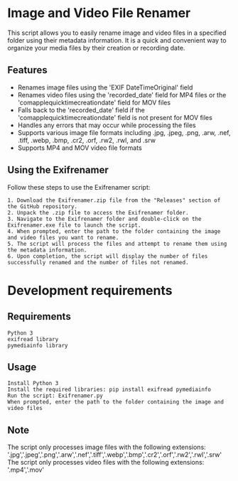 # Image and Video File Renamer

This script allows you to easily rename image and video files in a specified folder using their metadata information. It is a quick and convenient way to organize your media files by their creation or recording date.


## Features

  - Renames image files using the 'EXIF DateTimeOriginal' field
  - Renames video files using the 'recorded_date' field for MP4 files or the 'comapplequicktimecreationdate' field for MOV files
  - Falls back to the 'recorded_date' field if the 'comapplequicktimecreationdate' field is not present for MOV files
  - Handles any errors that may occur while processing the files
  - Supports various image file formats including .jpg, .jpeg, .png, .arw, .nef, .tiff, .webp, .bmp, .cr2, .orf, .rw2, .rwl, and .srw
  - Supports MP4 and MOV video file formats
  
## Using the Exifrenamer

Follow these steps to use the Exifrenamer script:

    1. Download the Exifrenamer.zip file from the "Releases" section of the GitHub repository.
    2. Unpack the .zip file to access the Exifrenamer folder.
    3. Navigate to the Exifrenamer folder and double-click on the Exifrenamer.exe file to launch the script.
    4. When prompted, enter the path to the folder containing the image and video files you want to rename.
    5. The script will process the files and attempt to rename them using the metadata information.
    6. Upon completion, the script will display the number of files successfully renamed and the number of files not renamed.


# Development requirements
## Requirements

    Python 3
    exifread library
    pymediainfo library

## Usage

    Install Python 3
    Install the required libraries: pip install exifread pymediainfo
    Run the script: Exifrenamer.py
    When prompted, enter the path to the folder containing the image and video files

## Note

The script only processes image files with the following extensions: '.jpg','.jpeg','.png','.arw','.nef','.tiff','.webp','.bmp','.cr2','.orf','.rw2','.rwl','.srw'        
The script only processes video files with the following extensions: '.mp4','.mov'
